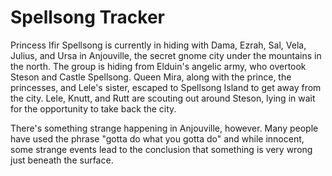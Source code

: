 # Spellsong Tracker
Princess Ifir Spellsong is currently in hiding with Dama, Ezrah, Sal, Vela, Julius, and Ursa in Anjouville, the secret gnome city under the mountains in the north. The group is hiding from Elduin's angelic army, who overtook Steson and Castle Spellsong. Queen Mira, along with the prince, the princesses, and Lele's sister, escaped to Spellsong Island to get away from the city. Lele, Knutt, and Rutt are scouting out around Steson, lying in wait for the opportunity to take back the city.

There's something strange happening in Anjouville, however. Many people have used the phrase "gotta do what you gotta do" and while innocent, some strange events lead to the conclusion that something is very wrong just beneath the surface.


